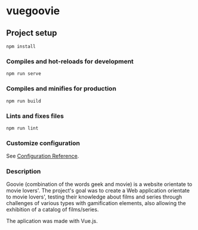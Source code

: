 # vuegoovie

## Project setup
```
npm install
```

### Compiles and hot-reloads for development
```
npm run serve
```

### Compiles and minifies for production
```
npm run build
```

### Lints and fixes files
```
npm run lint
```

### Customize configuration
See [Configuration Reference](https://cli.vuejs.org/config/).

### Description
Goovie (combination of the words geek and movie) is a website orientate to movie lovers'.
The project's goal was to create a Web application orientate to movie lovers', testing their knowledge about films and series through challenges of various types with gamification elements, also allowing the exhibition of a catalog of films/series.

The aplication was made with Vue.js.

